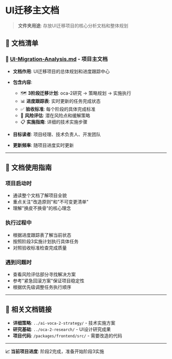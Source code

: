 # UI迁移主文档

> **文件夹用途**: 存放UI迁移项目的核心分析文档和整体规划

## 📄 **文档清单**

### 🎯 **[UI-Migration-Analysis.md](UI-Migration-Analysis.md)** - 项目主文档
- **文档作用**: UI迁移项目的总体规划和进度跟踪中心
- **包含内容**:
  - 🗺️ **3阶段迁移计划**: oca-2研究 → 策略规划 → 实施执行
  - 📊 **进度跟踪表**: 实时更新的任务完成状态
  - ✅ **验收标准**: 每个阶段的具体完成标准
  - 🚨 **风险评估**: 潜在风险点和缓解策略
  - 📋 **实施指南**: 详细的技术实施步骤

- **目标读者**: 项目经理、技术负责人、开发团队
- **更新频率**: 随项目进度实时更新

---

## 🎯 **文档使用指南**

### **项目启动时**
- 通读整个文档了解项目全貌
- 重点关注"改造原则"和"不可变更清单"
- 理解"换皮不换骨"的核心理念

### **执行过程中**
- 根据进度跟踪表了解当前状态
- 按照阶段3实施计划执行具体任务
- 对照验收标准检查完成质量

### **遇到问题时**
- 查看风险评估部分寻找解决方案
- 参考"紧急回滚方案"保证项目稳定性
- 根据优先级调整任务执行顺序

---

## 🔗 **相关文档链接**

- **详细策略**: `../ai-voca-2-strategy/` - 技术实施方案
- **研究基础**: `../oca-2-research/` - UI设计研究成果  
- **项目代码**: `/packages/frontend/src/` - 需要改造的代码

---

**📈 当前项目进度**: 阶段2完成，准备开始阶段3实施 